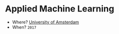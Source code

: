# Applied Machine Learning
- Where? [University of Amsterdam](http://www.uva.nl/en/home)
- When? `2017`
